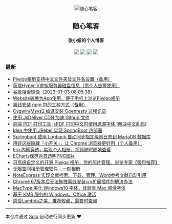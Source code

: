 <p align="center"><img alt="随心笔客" src="favicon.ico"></p><h2 align="center">
随心笔客
</h2>

<h4 align="center">张小妞的个人博客</h4>
<p align="center"><a title="随心笔客" target="_blank" href="https://github.com/zxniuniu/solo-blog"><img src="https://img.shields.io/github/last-commit/zxniuniu/solo-blog.svg?style=flat-square&color=FF9900"></a>
<a title="GitHub repo size in bytes" target="_blank" href="https://github.com/zxniuniu/solo-blog"><img src="https://img.shields.io/github/repo-size/zxniuniu/solo-blog.svg?style=flat-square"></a>
<a title="Solo Version" target="_blank" href="https://github.com/88250/solo/releases"><img src="https://img.shields.io/badge/solo-4.4.0-f1e05a.svg?style=flat-square&color=blueviolet"></a>
<a title="Hits" target="_blank" href="https://github.com/88250/hits"><img src="https://hits.b3log.org/zxniuniu/solo-blog.svg"></a></p>

### 最新

* [Piwigo相册支持中文文件夹及文件名设置（备用）](https://fuyiyi.imdo.co/articles/2022/09/26/1664155266137.html)
* [获取Hyper-V虚拟服务器磁盘信息（供个人告警使用）](https://fuyiyi.imdo.co/articles/2022/09/15/1663172617279.html)
* [谷歌搜索镜像（2023-01-03 08:05:38）](https://fuyiyi.imdo.co/articles/2022/08/23/1661248650852.html)
* [Website转换为App使用，便于手机上浏览Piwigo相册](https://fuyiyi.imdo.co/articles/2022/02/06/1644151968525.html)
* [离线安装 npm 包的三种方式（备用）](https://fuyiyi.imdo.co/articles/2021/06/18/1623991245002.html)
* [Cygwin/Msys2 编译安装 Openresty 过程记录](https://fuyiyi.imdo.co/articles/2021/06/09/1623196383353.html)
* [使用 JsDeliver CDN 加速 Github 文件](https://fuyiyi.imdo.co/articles/2020/12/14/2107906017139.html)
* [前端 PDF 打印工具 jsPDF 打印中文时使用思源字体 [解决中文乱码]](https://fuyiyi.imdo.co/articles/2020/11/29/1606649409005.html)
* [Idea 中使用 JRebel 实现 SpringBoot 热部署](https://fuyiyi.imdo.co/articles/2020/03/26/1585192214841.html)
* [Springboot 使用 Logback 自动同步指定级别日志到 MariaDB 数据库](https://fuyiyi.imdo.co/articles/2020/03/25/1585146340397.html)
* [用好这些隐藏「小开关」，让 Chrome 浏览器更好用（个人备用）](https://fuyiyi.imdo.co/articles/2020/01/07/1578385869281.html)
* [Frp 内网穿透，实现个人相册、视频随时随地查看](https://fuyiyi.imdo.co/articles/2019/12/29/1577603429222.html)
* [ECharts保存背景透明PNG图片](https://fuyiyi.imdo.co/articles/2019/12/23/1577069567682.html)
* [可高级自定义的开源 Piwigo 相册，您的照片管理、浏览专家【强烈推荐】](https://fuyiyi.imdo.co/articles/2019/10/10/1570698539034.html)
* [无限空间相册管理软件 - 一刻相册](https://fuyiyi.imdo.co/articles/2019/10/10/1570675261608.html)
* [NoteExpress 实现文献检索、下载、管理、Word参考文献自动引用](https://fuyiyi.imdo.co/articles/2019/10/09/1570595442064.html)
* [Chrome 67版本后无法拖拽离线安装crx扩展插件的解决办法](https://fuyiyi.imdo.co/articles/2019/08/12/1565575993052.html)
* [MacType 美化 Windows10 字体，体验类 Mac 顺滑字体](https://fuyiyi.imdo.co/articles/2019/08/09/1565314018351.html)
* [基于 KMS 服务的 Windows、Office 激活](https://fuyiyi.imdo.co/articles/2019/07/18/1563456163229.html)
* [感受Lambda之美，推荐收藏，需要时查阅](https://fuyiyi.imdo.co/articles/2019/06/09/1560086633135.html)



---

本仓库通过 [Solo](https://github.com/88250/solo) 自动进行同步更新 ❤️ 